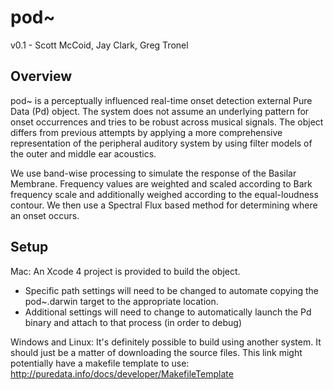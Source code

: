 pod~
===
v0.1 - Scott McCoid, Jay Clark, Greg Tronel

Overview
--------
pod~ is a perceptually influenced real-time onset detection external Pure Data (Pd) object.
The system does not assume an underlying pattern for onset occurrences and tries to be
robust across musical signals. The object differs from previous attempts by applying a
more comprehensive representation of the peripheral auditory system by using filter
models of the outer and middle ear acoustics.

We use band-wise processing to simulate the response of the Basilar Membrane.
Frequency values are weighted and scaled according to Bark frequency scale and additionally
weighed according to the equal-loudness contour. We then use a Spectral Flux based method
for determining where an onset occurs.

Setup
-----
Mac: An Xcode 4 project is provided to build the object.
- Specific path settings will need to be changed to automate copying the pod~.darwin
  target to the appropriate location.
- Additional settings will need to change to automatically launch the Pd binary and
  attach to that process (in order to debug)

Windows and Linux: It's definitely possible to build using another system. It should just
be a matter of downloading the source files. This link might potentially have a makefile 
template to use: http://puredata.info/docs/developer/MakefileTemplate
